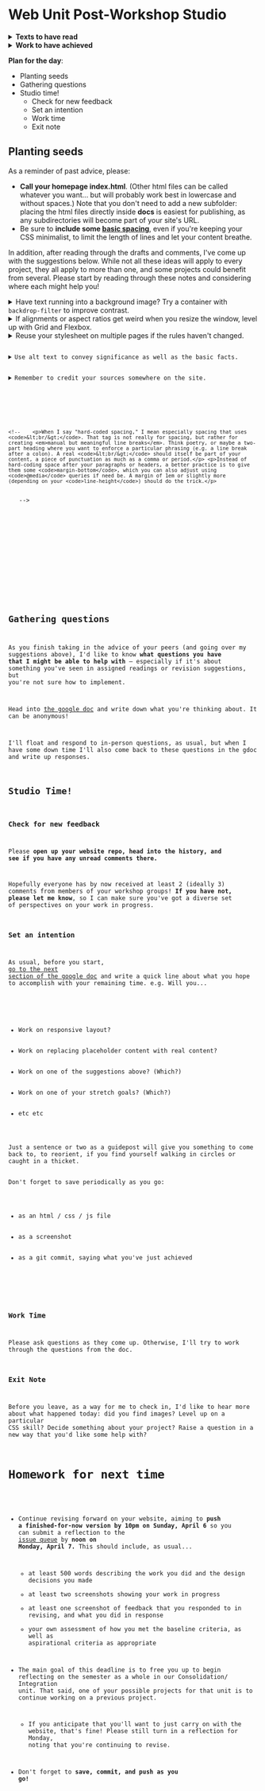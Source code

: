
# Web Unit Post-Workshop Studio

<section class="prereqs">
    <details><summary><strong>Texts to have read</strong></summary>
        <ul>
            <li>Your partners' websites, if you didn't complete peer review <a href="lesson-21">last class</a>.</li>
        </ul>
    </details>
    <details><summary><strong>Work to have achieved</strong></summary>
        <ul>
            <li>Any remaining describe/evaluate/suggest reviews you owe partners from <a href="lesson-21">last class's workshop</a></li>
            <li>Optionally, a short <a href="{{site.github.issues_url}}">blog post about possible future projects or revisions</a></li>
        </ul>
    </details>
</section>


**Plan for the day**:

* Planting seeds
* Gathering questions
* Studio time!
  - Check for new feedback
  - Set an intention
  - Work time
  - Exit note



## Planting seeds

As a reminder of past advice, please:
* **Call your homepage index.html**. (Other html files can be called whatever you want... but will probably work best in lowercase and without spaces.) Note that you don't need to add a new subfolder: placing the html files directly inside **docs** is easiest for publishing, as any subdirectories will become part of your site's URL.
* Be sure to **include some [basic spacing](../plans/lesson-18#:~:text=Done%20with%20content%2C%20ready%20for%20CSS%3F%20Start%20with%20some%20basic%20spacing)**, even if you're keeping your CSS minimalist, to limit the length of lines and let your content breathe.

In addition, after reading through the drafts and comments, I've come up with the suggestions below. While not all these ideas will apply to every project, they all apply to more than one, and some projects could benefit from several. Please start by reading through these notes and considering where each might help you!


<details><summary>Have text running into a background image? Try a container with <code>backdrop-filter</code> to improve contrast.</summary>
    <p>To quote <a href="https://developer.mozilla.org/en-US/docs/Web/CSS/backdrop-filter">the MDN documentation</a>, <blockquote>The <strong><code>backdrop-filter</code></strong> CSS property lets you apply graphical effects such as blurring or color shifting to the area behind an element. Because it applies to everything <em>behind</em> the element, to see the effect the element or its background needs to be transparent or partially transparent.</blockquote></p>

    <p>With just two lines of CSS (again, I'm quoting MDN here), you can add a kind of "frosted glass" effect that will help your foreground pop:</p>

    <pre><code class="css">
.box {
    background-color: rgb(255 255 255 / 30%);
        /* note that 30% opacity; some transparency  */
        /* is required for this effect.              */
    backdrop-filter: blur(10px);
}
    </code></pre>

    <p>Be sure to check out their example at the bottom of the page linked above.</p>
</details>

<details><summary>If alignments or aspect ratios get weird when you resize the window, level up with Grid and Flexbox.</summary>
<!-- TO DO: add gifs of these changes -->
    <p>While the basic starting point for a CSS grid has you declaring an explicit number of columns (and sometimes rows), the implicit grid can be very powerful. Check out <a href="https://gridbyexample.com/examples/example28/">Rachel Andrew's use of auto-fill repeating tracks</a>: with a single line of CSS...</p>
<pre><code>grid-template-columns: repeat(auto-fill, minmax(200px, 1fr) ) ;</code></pre>
    <p>... she sets up a flexible number of columns. Instead of warping to get smaller than their preferred size (here, 200px), the items just wrap into the next row, and grow to fill the available space. When the window is wide enough for another 200px item, it automatically rearranges the grid.</p>
    <p>In that example, each item is just a box, but there's no reason it can't be a <em>flex</em>box or grid itself, and in fact this is a super-common pattern, often called a <a href="https://developer.mozilla.org/en-US/docs/Web/CSS/Layout_cookbook/Card">card layout</a>. A group of divs (the cards) is arranged in a grid, and each inner div (card) will contain an image and some text. With a few quick lines, you can line up the card's content neatly:</p>
    <pre><code class="css">
.card {
    display: flex;
    justify-content: space-between;
    align-items: stretch;          /* or center */
}
</code></pre>
    <p>The MDN card layout linked above uses grid for the card, too, so you've got options.</p>
    <p>P.S. Have different sized images, rather than cards all alike? Try the <a href="https://developer.mozilla.org/en-US/docs/Web/CSS/grid-auto-flow"<code>grid-auto-flow: dense</code></a> property.</p>
</details>

<details><summary>Reuse your stylesheet on multiple pages if the rules haven't changed.</summary>
  <p>As I noted in response to questions about the baseline call for a "sitewide" stylesheet, it's an important threshold concept of CSS that you can have a single set of rules that are invoked in multiple places. In other words: instead of copying out your rules into a new file for each HTML page, just copy the <code>&lt;link rel="stylesheet" href="styles.css" /&gt;</code> from your first page into the <code>&lt;head&gt;</code> of your second page (and third, and fourth, etc).</p>
  <p>If you do have a style that you want to change – say, a heading size that's bigger on the homepage than on other pages – you can "scope" those rules with descendent selectors. For example: <pre><code class="css">
        body {
          font-size: 18px;    /* sets the baseline font size */
        }

        /* heading styles for most pages */

        h1 {
          font-size: 2em;     
        }

        h2 {
          font-size: 1.75em;
        }

        /* bigger heading sizes for home page */

        body.home h1 {
          font-size: 4em;
        }
      </code></pre>
  </p>
  <p>That last rule selects <code>h1</code> elements only if they're inside a <code>&lt;body class="home"&gt;</code>. You add the class to the opening <code>&lt;body&gt;</code> tag at the top of the file, and voila! A per-page style within a single sitewide stylesheet.</p>
</details>

<details><summary>Use alt text to convey significance as well as the basic facts.</summary>
    <p>Text-alternatives, which you add to images using <code>&lt;img alt="text description here" src="path/to/source.jpg"&gt;</code>, are a required element in validated html. They're also really helpful, and not only to blind users: they make the html file more readable on its own, and thus more semantic, and they help you troubleshoot layout when image paths are broken by showing you where each image is trying to appear.</p>
    <p>But alt text can also be <em>fun</em>: its purpose is to provide a way for more users to experience your site. If the image is there to help us get a sense of <em>you</em>, the words should do the same. If the image is there to add beauty, let your words add beauty; if the image is there to make us smile, relax, laugh, cry, imagine ways you might get us there – at least part of the way – with words.</p>
    <p>For some inspiring examples of poets having a go at alt text, see the <a href="https://docs.google.com/document/d/15oSMuDX5OnYaJ6ZTe5QVTC2fB7kE-EDY5wPQMmD-3BA/edit?tab=t.0#heading=h.xuogj64mgi96">Alt Text as Poetry Workbook</a> by Bojana Coklyat and Shannon Finnegan. For bad AI-generated alt text accompanied by some inspired textual descriptions of color, see <a href="https://cripritual.com/haagaard/">Alex Haagaard's "Shitty Alt Text" project</a>. For general guidance on how to write useful alt text, including many further links and examples, see <a href="https://www.perkins.org/resource/how-write-alt-text-and-image-descriptions-visually-impaired/">Veronica Lewis's guide for the Perkins School for the Blind</a>. </p>
</details>

<details><summary>Remember to credit your sources somewhere on the site.</summary>
  <p>If you're using resources you didn't make yourself, be sure to <em>include enough information to recover where it came from</em>: a direct link to the image and to the specific license (if there is one) is ideal. Creative Commons sources often provide that html for you!</p>
  <p>Where to put this information? Ideally, somewhere small near the image itself. (There's a semantic html way of doing this with <code>&lt;figure&gt;</code> and <code>&lt;figcaption&gt;</code>, which you may remember from <a href="https://www.internetingishard.netlify.app/html-and-css/semantic-html/#figures-and-captions">the Semantic HTML</a> section of the tutorial. See also <a href="https://www.scottohara.me/blog/2019/01/21/how-do-you-figure.html">this extended discussion of figures, figcaptions, and alt text</a>.)</p>
  <p>Alternately, you can have a rights page somewhere, or use the site footer – or have a live hyperlink from your site to an external credits.md file in your repo.</p>
  <div class="alert alert-info"><em>NB: If an image is under copyright, you can still use it if you can make a good case that it's a Fair Use.</em>  See the homework reading after <a href="lesson-04">Lesson 4</a> to review the Four Factors you need to consider.</div>
</details>

<!-- <details open><summary>Level up your HTML.</summary>
<p>There are a few patterns that I notice often as people learn HTML and search for models online:</p>
  <details><summary>Use <code>div</code> for grouping, semantic HTML for basic structure</summary>
    <p>When you have divs inside divs inside divs, they all start to flow and meld and it's hard to see what role each thing is actually playing. Sometimes we call this "div soup." To help with that, <em>see whether you can replace some with a more semantic tag</em>: <ul><li>Is that div with one line of text acting like an <code>&lt;h2&gt;</code> (or vice versa)?</li><li> Are those divs wrapping up each of several items, each with a recurring structure like photo / name / description? Maybe they're actually <code>&lt;article&gt;</code>s.</li><li>Is the whole display of articles really a <code>&lt;section&gt;</code>?</li><li>etc</li></ul></p>
  </details> -->
  <!-- <details><summary>Avoid hard-coded spacing</summary>
    <!-- AFTER 2023 SPRING: add note warning against using padding or margin for layout. Padding should be used to adjust the size of individual elements, so that flex or grid can assign the remaining whitespace responsively. Margins should be used to keep adjacent elements (or groups of elements) from crashing into each other. Note that you can also use gap for this purpose, if you're within a grid or flexbox. -->
    <!--    <p>When I say "hard-coded spacing," I mean especially spacing that uses <code>&lt;br/&gt;</code>. That tag is not really for spacing, but rather for creating <em>manual but meaningful line breaks</em>. Think poetry, or maybe a two-part heading where you want to enforce a particular phrasing (e.g. a line break after a colon). A real <code>&lt;br/&gt;</code> should itself be part of your content, a piece of punctuation as much as a comma or period.</p> <p>Instead of hard-coding space after your paragraphs or headers, a better practice is to give them some <code>margin-bottom</code>, which you can also adjust using <code>@media</code> queries if need be. A margin of 1em or slightly more (depending on your <code>line-height</code>) should do the trick.</p>
  </details> -->
  <!-- <details><summary>When I say don't skip heading levels...</summary>
    <p>Headings like <code>h1</code>, <code>h2</code>, and <code>h3</code> are essentially the outline of your site's content. You should be able to read them to get a stripped-down sense of what the page is about. For screen-readers that read sites out loud to blind or vision-impaired visitors, this outline of headings can be literally the first way the page is presented.</p>
    <p>For that reason, your headings should follow a nested sequence that respects their numbers: the top-level heading on any given page should be an <code>h1</code>, and you shouldn't have any <code>h3</code>'s unless you first proceed through <code>h2</code>. If you like the look of a smaller header, but that would "require" you to skip a level, instead use your browser's inspector to find the current CSS – font size, color, spacing, etc – and copy/paste that into a new rule for the heading level you're actually up to.</p>
    <p>(See the <a href="https://flukeout.github.io/">CSS Diner</a> for tips on limiting the scope of these changes through classes and descendent selectors.)</p>
  </details> -->

  <!-- <details><summary>Remember to proofread for tag nesting.</summary>
    <p>The <code>&lt;body&gt;</code> should be at the top of the page, but I also know it's often confusing for newcomers to html: many of you are naturally inclined to put your navigation up above the body tag, sometimes in the head and sometimes even above the html tag. I get it: in many contexts, the "body of the page" doesn't include things like headings and menus. And many browsers will be flexible enough to figure out what you mean.</p>
    <p>But properly speaking, the <em>entire</em> rendered content of the page should fall between <code>&lt;body&gt;</code> and <code>&lt;/body&gt;</code>, and <code>&lt;/html&gt;</code> should be the last line in the file with any content. (A blank line after that is fine.)</p>
    <p>An html element that you can use instead of <code>&lt;body&gt;</code> to designate the main area of the page is, appropriately enough, <code>&lt;main&gt;</code>.</p>
  </details> -->


<!-- <details><summary>Level up your ordered lists.</summary>

Did you know you can choose the number an <code>&lt;ol&gt;</code> list starts with?

You can also <a href="https://css-tricks.com/almanac/properties/l/list-style">choose different list-item-types</a> for alphabetical or roman counting systems. Same goes for bullets in your <code>&lt;ul&gt;</code>'s.
<figure role="figure">
<p class="codepen" data-height="265" data-theme-id="light" data-default-tab="html,result" data-user="matt-west" data-slug-hash="DCEzd" style="height: 265px; box-sizing: border-box; display: flex; align-items: center; justify-content: center; border: 2px solid; margin: 1em 0; padding: 1em;" data-pen-title="HTML List Demos">
  <span>See the Pen <a href="https://codepen.io/matt-west/pen/DCEzd">
  HTML List Demos</a> by Matt West (<a href="https://codepen.io/matt-west">@matt-west</a>)
  on <a href="https://codepen.io">CodePen</a>.</span>
</p>
<script async src="https://cpwebassets.codepen.io/assets/embed/ei.js"></script>
</figure>

</details> -->


<!-- <details>
<summary>Call your homepage <strong>index.html</strong></summary>
<p>When you make your site live through GitHub Pages, the default URL you'll get is https://{username}.github.io/{reponame}. If you open that address, it will display one of two things: index.html or README.md.</p>
<p>If your index.html file is directly inside your docs folder, you're good to go! But if it's inside a subdirectory, you're going to see the README at that address – which will consist, if you haven't seen this yet, of instructions for how to host your site on GitHub Pages. You can add a subdirectory or alternate filename to the end of the URL, like https://{username}/github.io/{reponame}/website/home.html, but it's a little less convenient.</p>
<p>So if you haven't yet done so, you probably want to move your files into the docs folder (not a subdirectory), and make sure your home page is called index.html, not home or mysite or welcome.</p>
</details> -->

<!-- Consider titles
<details>
<summary>Consider titles.</summary>

A title can provide a context, a clue, a genre, a commentary; it can add an extra layer to viewer expectations. In previous units, you were titling your entire project; for a website, every page has its own <code>&lt;title&gt;</code> element in the <code>&lt;head&gt;</code>, which will show up in the browser's tab. These titles <em>could</em> be the same for all your pages, but they could also vary. What text do you want on top of the window, to show users where they are?
</details> -->


<!-- Lowest linecount challenge
<details>
<summary>When you're ready for polish, take the lowest line-count challenge.</summary>

<p>This is primarily a polishing step after all your content and style is pretty much set – but it may also help you clarify what your HTML is really doing, which can in turn make it easier to style.</p>

<p>Do your CSS rules repeat each other? Maybe they can be combined. <ul>
  <li>Look for elements that all behave the same way, and give them a shared class.</li>
  <li>Remember that you can apply more than one class to the same html element, so you can make rules for shared attributes in one class and special cases in another.</li>
</ul></p>

<p>Does your HTML have lots of containers with only one element in them?
<ul>
  <li>Some containers are important for positioning, e.g. centering with a flexbox.</li>
  <li>Others, though, are unnecessary clutter: if you can "unwrap" the element and apply CSS rules directly to it, with no loss in function, go ahead and unwrap it. You can usually move classes from an outer element straight onto the inner one. See my <a href="https://pitt.hosted.panopto.com/Panopto/Pages/Viewer.aspx?id=9171fa85-be27-437d-99b9-acfa00f44a4f">demo video from last week</a> for an example.</li>
</ul></p>
</details> -->


<!-- Update your README
<details>
<summary>Remember to update your README.</summary>
Each folder in a repository can have one, but the <em>main</em> README.md file is the one at the repository root: that's what visitors will find when they first open your repo. So that's where you should have a brief description of your project... and may I also suggest an active link to your live website, if you have one?
</details> -->

## Gathering questions

As you finish taking in the advice of your peers (and going over my suggestions above), I'd like to know **what questions you have that I might be able to help with** – especially if it's about something you've seen in assigned readings or revision suggestions, but you're not sure how to implement.

<div class="alert alert-success">
Head into <a href="http://bit.ly/cdm{{site.course.slugterm}}-notes">the google doc</a> and write down what you're thinking about. It can be anonymous!</div>

I'll float and respond to in-person questions, as usual, but when I have some down time I'll also come back to these questions in the gdoc and write up responses.


## Studio Time!
### Check for new feedback

Please **open up your website repo, head into the history, and see if you have any unread comments there.**

Hopefully everyone has by now received at least 2 (ideally 3) comments from members of your workshop groups! **If you have not, please let me know**, so I can make sure you've got a diverse set of perspectives on your work in progress.


### Set an intention
As usual, before you start, <a href="http://bit.ly/cdm{{site.course.slugterm}}-notes">go to the next section of the google doc</a> and write a quick line about what you hope to accomplish with your remaining time. e.g. Will you...
  <ul>
    <li>Work on responsive layout?</li>
    <li>Work on replacing placeholder content with real content?</li>
    <li>Work on one of the suggestions above? (Which?)</li>
    <li>Work on one of your stretch goals? (Which?)</li>
    <li>etc etc</li>
  </ul>
Just a sentence or two as a guidepost will give you something to come back to, to reorient, if you find yourself walking in circles or caught in a thicket.

<div class="alert alert-success">
Don't forget to save periodically as you go:
 <ul>
   <li>as an html / css / js file</li>
   <li>as a screenshot</li>
   <li>as a git commit, saying what you've just achieved</li>
 </ul>
</div>

### Work Time
Please ask questions as they come up. Otherwise, I'll try to work through the questions from the doc.


### Exit Note
Before you leave, as a way for me to check in, I'd like to hear more about what happened today: did you find images? Level up on a particular CSS skill? Decide something about your project? Raise a question in a new way that you'd like some help with?


# Homework for next time

* Continue revising forward on your website, aiming to **push a finished-for-now version by 10pm on Sunday, April 6** so you can submit a reflection to the <a href="{{site.github.issues_url}}">issue queue</a> by **noon on Monday, April 7.** This should include, as usual...
    - at least 500 words describing the work you did and the design decisions you made
    - at least two screenshots showing your work in progress
    - at least one screenshot of feedback that you responded to in revising, and what you did in response
    - your own assessment of how you met the baseline criteria, as well as aspirational criteria as appropriate
* The main goal of this deadline is to free you up to begin reflecting on the semester as a whole in our Consolidation/&#8203;Integration unit. That said, one of your possible projects for that unit is to continue working on a previous project.
    - If you anticipate that you'll want to just carry on with the website, that's fine! Please still turn in a reflection for Monday, noting that you're continuing to revise.

* Don't forget to **save, commit, and push as you go!**
